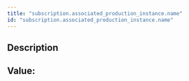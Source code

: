 ```yaml
---
title: "subscription.associated_production_instance.name"
id: "subscription.associated_production_instance.name"
---
```

## Description



## Value: 
```

```